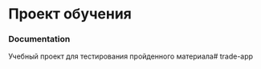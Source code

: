 # Проект обучения

### Documentation

Учебный проект для тестирования пройденного материала# trade-app
